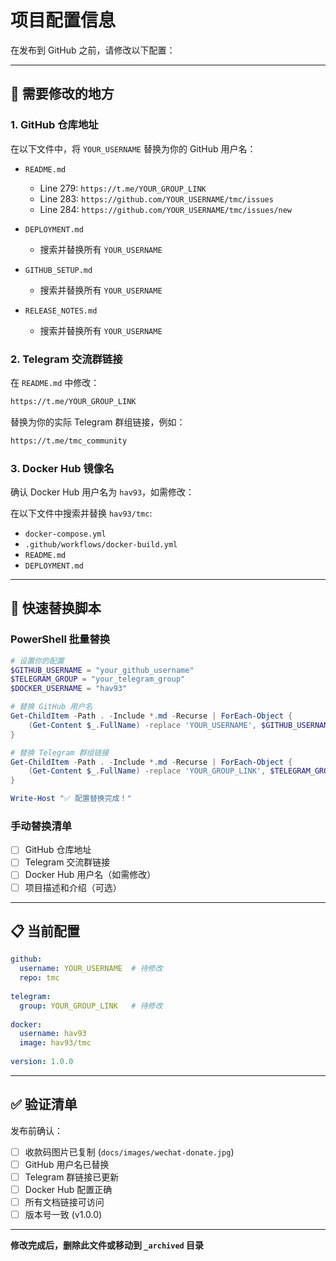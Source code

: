 # 项目配置信息

在发布到 GitHub 之前，请修改以下配置：

---

## 📝 需要修改的地方

### 1. GitHub 仓库地址
在以下文件中，将 `YOUR_USERNAME` 替换为你的 GitHub 用户名：

- `README.md`
  - Line 279: `https://t.me/YOUR_GROUP_LINK`
  - Line 283: `https://github.com/YOUR_USERNAME/tmc/issues`
  - Line 284: `https://github.com/YOUR_USERNAME/tmc/issues/new`

- `DEPLOYMENT.md`
  - 搜索并替换所有 `YOUR_USERNAME`

- `GITHUB_SETUP.md`
  - 搜索并替换所有 `YOUR_USERNAME`

- `RELEASE_NOTES.md`
  - 搜索并替换所有 `YOUR_USERNAME`

### 2. Telegram 交流群链接
在 `README.md` 中修改：
```markdown
https://t.me/YOUR_GROUP_LINK
```
替换为你的实际 Telegram 群组链接，例如：
```markdown
https://t.me/tmc_community
```

### 3. Docker Hub 镜像名
确认 Docker Hub 用户名为 `hav93`，如需修改：

在以下文件中搜索并替换 `hav93/tmc`:
- `docker-compose.yml`
- `.github/workflows/docker-build.yml`
- `README.md`
- `DEPLOYMENT.md`

---

## 🔧 快速替换脚本

### PowerShell 批量替换

```powershell
# 设置你的配置
$GITHUB_USERNAME = "your_github_username"
$TELEGRAM_GROUP = "your_telegram_group"
$DOCKER_USERNAME = "hav93"

# 替换 GitHub 用户名
Get-ChildItem -Path . -Include *.md -Recurse | ForEach-Object {
    (Get-Content $_.FullName) -replace 'YOUR_USERNAME', $GITHUB_USERNAME | Set-Content $_.FullName
}

# 替换 Telegram 群组链接
Get-ChildItem -Path . -Include *.md -Recurse | ForEach-Object {
    (Get-Content $_.FullName) -replace 'YOUR_GROUP_LINK', $TELEGRAM_GROUP | Set-Content $_.FullName
}

Write-Host "✅ 配置替换完成！"
```

### 手动替换清单

- [ ] GitHub 仓库地址
- [ ] Telegram 交流群链接
- [ ] Docker Hub 用户名（如需修改）
- [ ] 项目描述和介绍（可选）

---

## 📋 当前配置

```yaml
github:
  username: YOUR_USERNAME  # 待修改
  repo: tmc
  
telegram:
  group: YOUR_GROUP_LINK   # 待修改
  
docker:
  username: hav93
  image: hav93/tmc
  
version: 1.0.0
```

---

## ✅ 验证清单

发布前确认：
- [ ] 收款码图片已复制 (`docs/images/wechat-donate.jpg`)
- [ ] GitHub 用户名已替换
- [ ] Telegram 群链接已更新
- [ ] Docker Hub 配置正确
- [ ] 所有文档链接可访问
- [ ] 版本号一致 (v1.0.0)

---

**修改完成后，删除此文件或移动到 `_archived` 目录**

